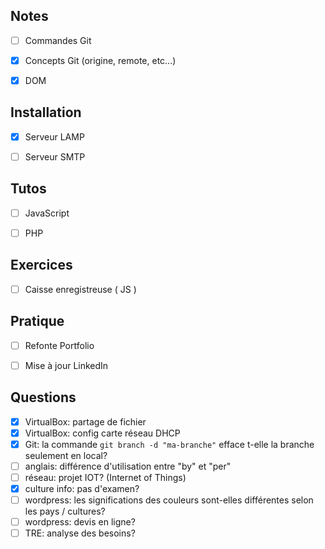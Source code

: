 
## Notes

- [ ] Commandes Git
- [x] Concepts Git (origine, remote, etc...)
- [x] DOM


## Installation

- [x] Serveur LAMP
- [ ] Serveur SMTP


## Tutos

- [ ] JavaScript
- [ ] PHP


## Exercices

- [ ] Caisse enregistreuse ( JS )


## Pratique

- [ ] Refonte Portfolio
- [ ] Mise à jour LinkedIn


## Questions

- [x] VirtualBox: partage de fichier
- [x] VirtualBox: config carte réseau DHCP
- [x] Git: la commande `git branch -d "ma-branche"` efface t-elle la branche seulement en local?
- [ ] anglais: différence d'utilisation entre "by" et "per"
- [ ] réseau: projet IOT? (Internet of Things)
- [x] culture info: pas d'examen?
- [ ] wordpress: les significations des couleurs sont-elles différentes selon les pays / cultures?
- [ ] wordpress: devis en ligne?
- [ ] TRE: analyse des besoins?